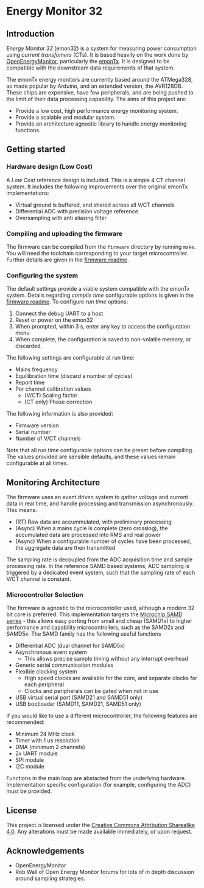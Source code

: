 # Energy Monitor 32

## Introduction

_Energy Monitor 32_ (emon32) is a system for measuring power consumption using _current transfomers_ (CTs). It is based heavily on the work done by [OpenEnergyMonitor](https://openenergymonitor.org), particularly the [emonTx](https://github.com/openenergymonitor/emontx4). It is designed to be compatible with the downstream data requirements of that system.

The emonTx energy monitors are currently based around the ATMega328, as made popular by Arduino, and an extended version, the AVR128DB. These chips are expensive, have few peripherals, and are being pushed to the limit of their data processing capability. The aims of this project are:

  - Provide a low cost, high performance energy monitoring system.
  - Provide a scalable and modular system.
  - Provide an architecture agnostic library to handle energy monitoring functions.

## Getting started

### Hardware design (Low Cost)

A _Low Cost_ reference design is included. This is a simple 4 CT channel system. It includes the following improvements over the original emonTx implementations:

  - Virtual ground is buffered, and shared across all V/CT channels
  - Differential ADC with precision voltage reference
  - Oversampling with anti aliasing filter

### Compiling and uploading the firmware

The firmware can be compiled from the `firmware` directory by running `make`. You will need the toolchain corresponding to your target microcontroller. Further details are given in the [firmware readme](firmware/README.md).

### Configuring the system

The default settings provide a viable system compatible with the emonTx system. Details regarding _compile time_ configurable options is given in the [firmware readme](firmware/README.md). To configure _run time_ options:

  1. Connect the debug UART to a host
  2. Reset or power on the emon32
  3. When prompted, within 3 s, enter any key to access the configuration menu
  4. When complete, the configuration is saved to non-volatile memory, or discarded.

The following settings are configurable at run time:

  - Mains frequency
  - Equilibration time (discard a number of cycles)
  - Report time
  - Per channel calibration values
    - (V/CT) Scaling factor
    - (CT only) Phase correction

The following information is also provided:

  - Firmware version
  - Serial number
  - Number of V/CT channels

Note that all run time configurable options can be preset before compiling. The values provided are sensible defaults, and these values remain configurable at all times.

## Monitoring Architecture

The firmware uses an event driven system to gather voltage and current data in real time, and handle processing and transmission asynchronously. This means:

  - (RT) Raw data are accummulated, with preliminary processing
  - (Async) When a mains cycle is complete (zero crossing), the accumulated data are processed into RMS and real power
  - (Async) When a configurable number of cycles have been processed, the aggregate data are then transmitted

The sampling rate is decoupled from the ADC acquisition time and sample processing rate. In the reference SAMD based systems, ADC sampling is triggered by a dedicated event system, such that the sampling rate of each V/CT channel is constant.

### Microcontroller Selection

The firmware is agnostic to the microcontoller used, although a modern 32 bit core is preferred. This implementation targets the [Microchip SAMD series](https://www.microchip.com/en-us/products/microcontrollers-and-microprocessors/32-bit-mcus/sam-32-bit-mcus/sam-d) - this allows easy porting from small and cheap (SAMD1x) to higher performance and capability microcontrollers, such as the SAMD2x and SAMD5x. The SAMD family has the following useful functions

  - Differential ADC (dual channel for SAMD5x)
  - Asynchronous event system
    - This allows precise sample timing without any interrupt overhead
  - Generic serial communication modules
  - Flexible clocking system
    - High speed clocks are available for the core, and separate clocks for each peripheral
    - Clocks and peripherals can be gated when not in use
  - USB virtual serial port (SAMD21 and SAMD51 only)
  - USB bootloader (SAMD11, SAMD21, SAMD51 only)

If you would like to use a different microcontroller, the following features are recommended:

  - Minimum 24 MHz clock
  - Timer with 1 us resolution
  - DMA (minimum 2 channels)
  - 2x UART module
  - SPI module
  - I2C module

Functions in the main loop are abstacted from the underlying hardware. Implementation specific configuration (for example, configuring the ADC) must be provided.

## License

This project is licensed under the [Creative Commons Attribution Sharealike 4.0](https://creativecommons.org/licenses/by-sa/4.0/deed.en). Any alterations must be made available immediately, or upon request.

## Acknowledgements

  - OpenEnergyMonitor
  - Rob Wall of Open Energy Monitor forums for lots of in depth discussion around sampling strategies.


